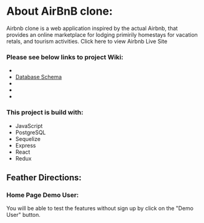 # About AirBnB clone:

Airbnb clone is a web application inspired by the actual Airbnb, that provides an online marketplace for lodging primirily homestays for vacation retals, and tourism activities. Click here to view Airbnb Live Site

### Please see below links to project Wiki:
*
* [Database Schema](https://github.com/yashayang/Airbnb-Project.wiki.git)
*
*
*

### This project is build with:
* JavaScript
* PostgreSQL
* Sequelize
* Express
* React
* Redux

## Feather Directions:
### Home Page Demo User:
You will be able to test the features without sign up by click on the "Demo User" button.
